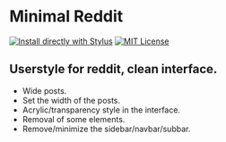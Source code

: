 
# Minimal Reddit

[![Install directly with Stylus](https://img.shields.io/badge/Install%20directly%20with%20Stylus-00adad.svg?&style=for-the-badge)](https://raw.githubusercontent.com/zenstorage/Minimal-Reddit/main/minimal_reddit.user.css) [![MIT License](https://img.shields.io/badge/License-MIT-green.svg?&style=for-the-badge)](https://choosealicense.com/licenses/mit/)


 ## Userstyle for reddit, clean interface.

- Wide posts.
- Set the width of the posts.
- Acrylic/transparency style in the interface.
- Removal of some elements.
- Remove/minimize the sidebar/navbar/subbar.
 
